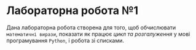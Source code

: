 # Лабораторна робота №1

Дана лабораторна робота створена для того, щоб обчислювати `математичні вирази`, показати як працює *цикл та розгалуження* у мові програмування `Python`, і робота зі списками.